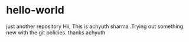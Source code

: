 # hello-world
just another repository
Hii,
This is achyuth sharma .Trying out something new with the git policies.
thanks
achyuth
